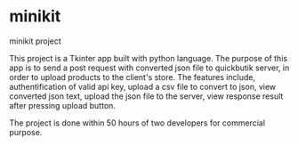 # minikit
minikit project

This project is a Tkinter app built with python language. 
The purpose of this app is to send a post request with converted json file to quickbutik server, in order to upload products to the client's store.
The features include, authentification of valid api key, upload a csv file to convert to json, view converted json text, upload the json file to the server, view response result after pressing upload button.

The project is done within 50 hours of two developers for commercial purpose.
